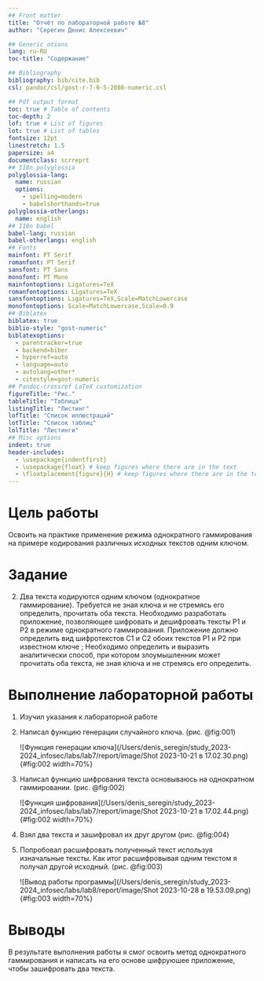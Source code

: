 ```yaml
---
## Front matter
title: "Отчёт по лабораторной работе №8"
author: "Серегин Денис Алексеевич"

## Generic otions
lang: ru-RU
toc-title: "Содержание"

## Bibliography
bibliography: bib/cite.bib
csl: pandoc/csl/gost-r-7-0-5-2008-numeric.csl

## Pdf output format
toc: true # Table of contents
toc-depth: 2
lof: true # List of figures
lot: true # List of tables
fontsize: 12pt
linestretch: 1.5
papersize: a4
documentclass: scrreprt
## I18n polyglossia
polyglossia-lang:
  name: russian
  options:
	- spelling=modern
	- babelshorthands=true
polyglossia-otherlangs:
  name: english
## I18n babel
babel-lang: russian
babel-otherlangs: english
## Fonts
mainfont: PT Serif
romanfont: PT Serif
sansfont: PT Sans
monofont: PT Mono
mainfontoptions: Ligatures=TeX
romanfontoptions: Ligatures=TeX
sansfontoptions: Ligatures=TeX,Scale=MatchLowercase
monofontoptions: Scale=MatchLowercase,Scale=0.9
## Biblatex
biblatex: true
biblio-style: "gost-numeric"
biblatexoptions:
  - parentracker=true
  - backend=biber
  - hyperref=auto
  - language=auto
  - autolang=other*
  - citestyle=gost-numeric
## Pandoc-crossref LaTeX customization
figureTitle: "Рис."
tableTitle: "Таблица"
listingTitle: "Листинг"
lofTitle: "Список иллюстраций"
lotTitle: "Список таблиц"
lolTitle: "Листинги"
## Misc options
indent: true
header-includes:
  - \usepackage{indentfirst}
  - \usepackage{float} # keep figures where there are in the text
  - \floatplacement{figure}{H} # keep figures where there are in the text
---
```


# Цель работы

Освоить на практике применение режима однократного гаммирования на примере кодирования различных исходных текстов одним ключом. 

# Задание

2. Два текста кодируются одним ключом (однократное гаммирование). Требуется не зная ключа и не стремясь его определить, прочитать оба текста. Необходимо разработать приложение, позволяющее шифровать и дешифровать тексты P1 и P2 в режиме однократного гаммирования. Приложение должно определить вид шифротекстов C1 и C2 обоих текстов P1 и P2 при известном ключе ; Необходимо определить и выразить аналитически способ, при котором злоумышленник может прочитать оба текста, не зная ключа и не стремясь его определить.

# Выполнение лабораторной работы

1. Изучил указания к лабораторной работе 

2. Написал функцию генерации случайного ключа. (рис. @fig:001)

   ![Функция генерации ключа](/Users/denis_seregin/study_2023-2024_infosec/labs/lab7/report/image/Shot 2023-10-21 в 17.02.30.png){#fig:002 width=70%}

3. Написал функцию шифрования текста основываюсь на однократном гаммировании.  (рис. @fig:002)

   ![Функция шифрования](/Users/denis_seregin/study_2023-2024_infosec/labs/lab7/report/image/Shot 2023-10-21 в 17.02.44.png){#fig:002 width=70%}

4. Взял два текста и зашифровал их друг другом (рис. @fig:004)

5. Попробовал расшифровать полученный текст используя изначальные тексты. Как итог расшифровывая одним текстом я получал другой исходный. (рис. @fig:003)

   ![Вывод работы программы](/Users/denis_seregin/study_2023-2024_infosec/labs/lab8/report/image/Shot 2023-10-28 в 19.53.09.png){#fig:003 width=70%}


# Выводы

В результате выполнения работы я смог освоить метод однократного гаммирования и написать на его основе шифруюшее приложение, чтобы зашифровать два текста. 

